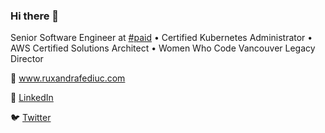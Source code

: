 ### Hi there 👋

Senior Software Engineer at [#paid](https://www.github.com/hashtagpaid) • Certified Kubernetes Administrator • AWS Certified Solutions Architect • Women Who Code Vancouver Legacy Director

:link: <a href="https://www.ruxandrafediuc.com" target="_blank">www.ruxandrafediuc.com</a>

:briefcase: <a href="https://www.linkedin.com/in/ruxandrafediuc" target="_blank">LinkedIn</a>

:bird: <a href="https://www.twitter.com/ruxandrafed" target="_blank">Twitter</a>
